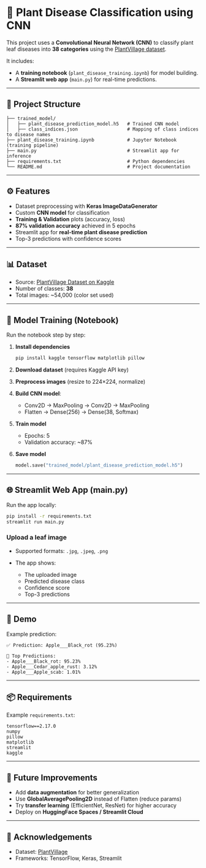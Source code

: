 # 🌱 Plant Disease Classification using CNN

This project uses a **Convolutional Neural Network (CNN)** to classify plant leaf diseases into **38 categories** using the [PlantVillage dataset](https://www.kaggle.com/datasets/abdallahalidev/plantvillage-dataset).

It includes:

* A **training notebook** (`plant_disease_training.ipynb`) for model building.
* A **Streamlit web app** (`main.py`) for real-time predictions.

---

## 📂 Project Structure

```
├── trained_model/
│   ├── plant_disease_prediction_model.h5   # Trained CNN model
│   ├── class_indices.json                  # Mapping of class indices to disease names
├── plant_disease_training.ipynb            # Jupyter Notebook (training pipeline)
├── main.py                                 # Streamlit app for inference
├── requirements.txt                        # Python dependencies
└── README.md                               # Project documentation
```

---

## ⚙️ Features

* Dataset preprocessing with **Keras ImageDataGenerator**
* Custom **CNN model** for classification
* **Training & Validation** plots (accuracy, loss)
* **87% validation accuracy** achieved in 5 epochs
* Streamlit app for **real-time plant disease prediction**
* Top-3 predictions with confidence scores

---

## 📊 Dataset

* Source: [PlantVillage Dataset on Kaggle](https://www.kaggle.com/datasets/abdallahalidev/plantvillage-dataset)
* Number of classes: **38**
* Total images: \~54,000 (color set used)

---

## 🚀 Model Training (Notebook)

Run the notebook step by step:

1. **Install dependencies**

   ```bash
   pip install kaggle tensorflow matplotlib pillow
   ```
2. **Download dataset** (requires Kaggle API key)
3. **Preprocess images** (resize to 224×224, normalize)
4. **Build CNN model**:

   * Conv2D → MaxPooling → Conv2D → MaxPooling
   * Flatten → Dense(256) → Dense(38, Softmax)
5. **Train model**

   * Epochs: 5
   * Validation accuracy: \~87%
6. **Save model**

   ```python
   model.save("trained_model/plant_disease_prediction_model.h5")
   ```

---

## 🌐 Streamlit Web App (main.py)

Run the app locally:

```bash
pip install -r requirements.txt
streamlit run main.py
```

### Upload a leaf image

* Supported formats: `.jpg`, `.jpeg`, `.png`
* The app shows:

  * The uploaded image
  * Predicted disease class
  * Confidence score
  * Top-3 predictions

---

## 📸 Demo

Example prediction:

```
✅ Prediction: Apple___Black_rot (95.23%)

🔎 Top Predictions:
- Apple___Black_rot: 95.23%
- Apple___Cedar_apple_rust: 3.12%
- Apple___Apple_scab: 1.01%
```

---

## 📦 Requirements

Example `requirements.txt`:

```
tensorflow==2.17.0
numpy
pillow
matplotlib
streamlit
kaggle
```

---

## 🔮 Future Improvements

* Add **data augmentation** for better generalization
* Use **GlobalAveragePooling2D** instead of Flatten (reduce params)
* Try **transfer learning** (EfficientNet, ResNet) for higher accuracy
* Deploy on **HuggingFace Spaces / Streamlit Cloud**

---

## 🙌 Acknowledgements

* Dataset: [PlantVillage](https://www.kaggle.com/datasets/abdallahalidev/plantvillage-dataset)
* Frameworks: TensorFlow, Keras, Streamlit
